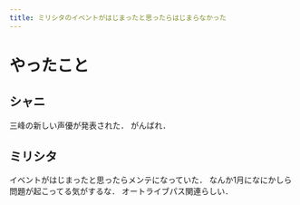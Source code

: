 ```yaml
---
title: ミリシタのイベントがはじまったと思ったらはじまらなかった
---
```


# やったこと

## シャニ

三峰の新しい声優が発表された．
がんばれ．

## ミリシタ

イベントがはじまったと思ったらメンテになっていた．
なんか1月になにかしら問題が起こってる気がするな．
オートライブパス関連らしい．
